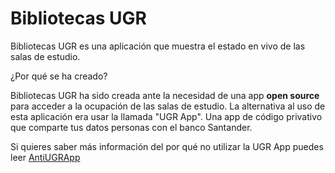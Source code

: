 # Bibliotecas UGR

Bibliotecas UGR es una aplicación que muestra el estado en vivo de las salas de estudio.

¿Por qué se ha creado?

Bibliotecas UGR ha sido creada ante la necesidad de una app **open source** para acceder a la ocupación de las salas de estudio.
La alternativa al uso de esta aplicación era usar la llamada "UGR App". Una app de código privativo que comparte tus datos personas con el banco Santander.

Si quieres saber más información del por qué no utilizar la UGR App puedes leer [AntiUGRApp](https://antiugrapp.github.io/)

